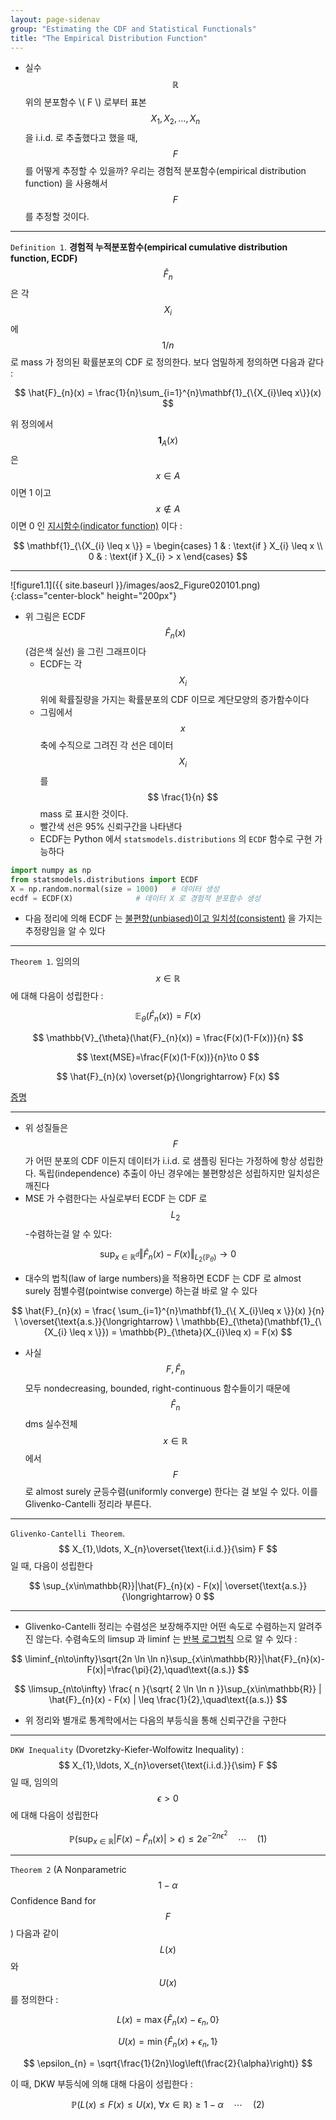 ```yaml
---
layout: page-sidenav
group: "Estimating the CDF and Statistical Functionals"
title: "The Empirical Distribution Function"
---
```


- 실수 $$ \mathbb{R} $$ 위의 분포함수 \\( F \\) 로부터 표본 $$ X_{1}, X_{2},\ldots, X_{n} $$ 을 i.i.d. 로 추출했다고 했을 때, $$ F $$ 를 어떻게 추정할 수 있을까? 우리는 경험적 분포함수(empirical distribution function) 을 사용해서 $$ F $$ 를 추정할 것이다.

---

`Definition 1`. **경험적 누적분포함수(empirical cumulative distribution function, ECDF)** $$ \hat{F}_{n} $$ 은 각 $$ X_{i} $$ 에 $$ 1/n $$ 로 mass 가 정의된 확률분포의 CDF 로 정의한다. 보다 엄밀하게 정의하면 다음과 같다 :

$$
\hat{F}_{n}(x) = \frac{1}{n}\sum_{i=1}^{n}\mathbf{1}_{\{X_{i}\leq x\}}(x)
$$

위 정의에서 $$ \mathbf{1}_{A}(x) $$ 은 $$ x\in A $$ 이면 1 이고 $$ x\notin A $$ 이면 0 인 [지시함수(indicator function)](https://en.wikipedia.org/wiki/Indicator_function) 이다 :

$$
\mathbf{1}_{\{X_{i} \leq x \}} = \begin{cases} 1 & : \text{if } X_{i} \leq x \\ 0 & : \text{if } X_{i} > x  \end{cases}
$$

---

![figure1.1]({{ site.baseurl }}/images/aos2_Figure020101.png){:class="center-block" height="200px"}

- 위 그림은 ECDF $$ \hat{F}_{n}(x) $$ (검은색 실선) 을 그린 그래프이다
	- ECDF는 각 $$ X_{i} $$ 위에 확률질량을 가지는 확률분포의 CDF 이므로 계단모양의 증가함수이다
	- 그림에서 $$ x $$ 축에 수직으로 그려진 각 선은 데이터 $$ X_{i} $$ 를 $$ \frac{1}{n} $$ mass 로 표시한 것이다. 
	- 빨간색 선은 95% 신뢰구간을 나타낸다
	- ECDF는 Python 에서 `statsmodels.distributions` 의 `ECDF` 함수로 구현 가능하다

```python
import numpy as np
from statsmodels.distributions import ECDF
X = np.random.normal(size = 1000) 	# 데이터 생성
ecdf = ECDF(X) 				# 데이터 X 로 경험적 분포함수 생성
```

- 다음 정리에 의해 ECDF 는 [불편향(unbiased)이고 일치성(consistent)](https://sungbinlim.github.io/sl/docs/aos2/0103) 을 가지는 추정량임을 알 수 있다

---

`Theorem 1`. 임의의 $$ x \in \mathbb{R} $$ 에 대해 다음이 성립한다 :

$$
\mathbb{E}_{\theta}(\hat{F}_{n}(x)) = F(x)
$$

$$
\mathbb{V}_{\theta}(\hat{F}_{n}(x)) = \frac{F(x)(1-F(x))}{n}
$$

$$
\text{MSE}=\frac{F(x)(1-F(x))}{n}\to 0
$$

$$
\hat{F}_{n}(x) \overset{p}{\longrightarrow} F(x)
$$

[증명](https://sungbinlim.github.io/sl/proof/aos2/020101.pdf)

---

- 위 성질들은 $$ F $$ 가 어떤 분포의 CDF 이든지 데이터가 i.i.d. 로 샘플링 된다는 가정하에 항상 성립한다. 독립(independence) 추출이 아닌 경우에는 불편향성은 성립하지만 일치성은 깨진다
- MSE 가 수렴한다는 사실로부터 ECDF 는 CDF 로 $$ L_{2} $$-수렴하는걸 알 수 있다:

$$
\sup_{x\in\mathbb{R}^{d}}\Vert \hat{F}_{n}(x) - F(x) \Vert_{L_{2}(\mathbb{P}_{\theta})} \longrightarrow 0
$$

- 대수의 법칙(law of large numbers)을 적용하면 ECDF 는 CDF 로 almost surely 점별수렴(pointwise converge) 하는걸 바로 알 수 있다

$$
\hat{F}_{n}(x) = \frac{ \sum_{i=1}^{n}\mathbf{1}_{\{ X_{i}\leq x \}}(x) }{n} \  \overset{\text{a.s.}}{\longrightarrow} \  \mathbb{E}_{\theta}(\mathbf{1}_{\{X_{i} \leq x \}}) = \mathbb{P}_{\theta}(X_{i}\leq x) = F(x)
$$

- 사실 $$ F, \hat{F}_{n} $$ 모두 nondecreasing, bounded, right-continuous 함수들이기 때문에 $$ \hat{F}_{n} $$ dms 실수전체 $$ x\in\mathbb{R} $$ 에서 $$ F $$ 로 almost surely 균등수렴(uniformly converge) 한다는 걸 보일 수 있다. 이를 Glivenko-Cantelli 정리라 부른다.

---

`Glivenko-Cantelli Theorem`. $$ X_{1},\ldots, X_{n}\overset{\text{i.i.d.}}{\sim} F $$ 일 때, 다음이 성립한다

$$
\sup_{x\in\mathbb{R}}|\hat{F}_{n}(x) - F(x)| \overset{\text{a.s.}}{\longrightarrow} 0
$$

---

- Glivenko-Cantelli 정리는 수렴성은 보장해주지만 어떤 속도로 수렴하는지 알려주진 않는다. 수렴속도의 limsup 과 liminf 는 [반복 로그법칙](https://en.wikipedia.org/wiki/Law_of_the_iterated_logarithm) 으로 알 수 있다 :

$$
\liminf_{n\to\infty}\sqrt{2n \ln \ln n}\sup_{x\in\mathbb{R}}|\hat{F}_{n}(x)-F(x)|=\frac{\pi}{2},\quad\text{(a.s.)}
$$

$$
\limsup_{n\to\infty} \frac{ n  }{\sqrt{ 2 \ln \ln n }}\sup_{x\in\mathbb{R}} | \hat{F}_{n}(x) - F(x) | \leq \frac{1}{2},\quad\text{(a.s.)}
$$

- 위 정리와 별개로 통계학에서는 다음의 부등식을 통해 신뢰구간을 구한다

---

`DKW Inequality` (Dvoretzky-Kiefer-Wolfowitz Inequality) : $$ X_{1},\ldots, X_{n}\overset{\text{i.i.d.}}{\sim} F $$ 일 때, 임의의 $$ \epsilon >0 $$ 에 대해 다음이 성립한다

$$
\mathbb{P}\left( \sup_{x\in\mathbb{R}}|F(x) - \hat{F}_{n}(x)| > \epsilon \right) \leq 2 e^{-2n\epsilon^{2}}\quad\cdots\quad(1)
$$

---

`Theorem 2` (A Nonparametric $$ 1-\alpha $$ Confidence Band for $$ F $$) 다음과 같이 $$ L(x) $$ 와 $$ U(x) $$ 를 정의한다 : 


$$
L(x) = \max \{ \hat{F}_{n}(x)-\epsilon_{n}, 0 \}
$$

$$
U(x) = \min \{ \hat{F}_{n}(x) + \epsilon_{n}, 1 \}
$$

$$
\epsilon_{n} = \sqrt{\frac{1}{2n}\log\left(\frac{2}{\alpha}\right)}
$$

이 때, DKW 부등식에 의해 대해 다음이 성립한다 :

$$
\mathbb{P}\Big( L(x) \leq F(x) \leq U(x), \ \forall x\in\mathbb{R} \Big) \geq 1-\alpha\quad\cdots\quad(2)
$$



